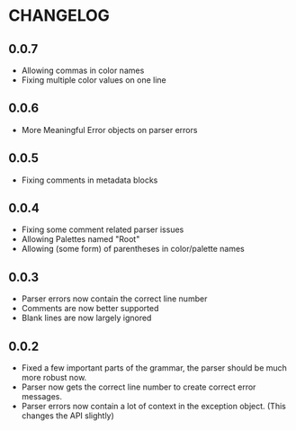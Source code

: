 # CHANGELOG

## 0.0.7

- Allowing commas in color names
- Fixing multiple color values on one line

## 0.0.6

- More Meaningful Error objects on parser errors

## 0.0.5

- Fixing comments in metadata blocks

## 0.0.4

- Fixing some comment related parser issues
- Allowing Palettes named "Root"
- Allowing (some form) of parentheses in color/palette names

## 0.0.3

- Parser errors now contain the correct line number
- Comments are now better supported
- Blank lines are now largely ignored

## 0.0.2

- Fixed a few important parts of the grammar, the parser should be much more robust now.
- Parser now gets the correct line number to create correct error messages.
- Parser errors now contain a lot of context in the exception object. (This changes the API slightly)
